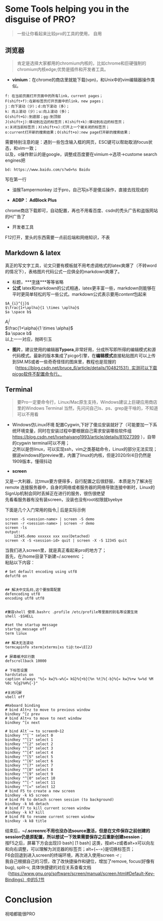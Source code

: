 # Some Tools helping you in the disguise of PRO?

> 一些让你看起来比较pro的工具的使用， 自用

## 浏览器

> 肯定是选择大家都用的chromium内核的，比如chrome和巨硬强制的chromium内核edge;优势是插件和开发者工具。

- **vimium**：在chrome的商店里就能下载(vpn)，和Unix中的vim编辑器操作类似。
```
f: 在当前页面打开页面中的所有link，current pages；
F(shift+f):在新标签页打开页面中的link，new pages；
j：向下滚动（少）；d:向下滚动（多）；
k: 向上滚动（少）；u:向上滚动（多）；
G(shift+G):到底部；gg:到顶部
J(shift+j):移动到左边的标签页；K(shift+k):移动到右边的标签页；
x:关闭当前标签页；X(shift+x):打开上一个被关闭的标签页；
o:current打开新的搜索结果；O(shift+o):new page打开新的搜索结果；
```
需要特别注意的是：遇到一些包含输入框的网页，ESC键可以帮助取消focus状态，和vim一致；  
以及，o操作默认的是google，调整成百度要在vimium->选项->custome search engines把
```
bd: https://www.baidu.com/s?wd=%s Baidu
```
写在第一行

- 油猴Tampermonkey
过于pro，自己写js不是傻瓜操作，直接去找现成的

- **ADBP： AdBlock Plus**

chrome商店下载即可，自动配置，再也不用看百度、csdn的秃头广告和盗版网站的H广告了  

- 开发者工具

F12打开，里头的东西需要一点前后端和网络知识，不表


## Markdown & latex
真正的写文字工具，论文只要有模板就不用考虑调格式的latex爽爆了（不转word的情况下），表格图片代码公式一应俱全的markdown爽爆了。
- 标题，***<u>字体</u>***等等省略
- **公式**
latex和markdown的公式相通，latex更丰富一些，markdown则能够在平时更简单轻松的写一些公式。markdown公式表示要用$content$包起来
```
$A_{i}^{j}$
$\frac{1+\aplha}{1 \times \aplha}$
$a \space b$
```
$A_{i}^{j}$  
$\frac{1+\alpha}{1 \times \alpha}$  
$a \space b$  
以上一一对应，抛砖引玉

- **图片**，建议使用的编辑器**Typora**,非常好用，分成所写即所得的编辑模式和源代码模式。最新的版本集成了picgo引擎，在**编辑模式**直接粘贴图片可以上传到SM.MS或者一些奇奇怪怪的图床里，教程也是现搜的（https://blog.csdn.net/bruce_6/article/details/104821531）实测可以下载picgo软件不配置命令行。

## Terminal

> 要Pro一定要命令行，Linux/Mac原生支持，Windows建议上巨硬应用商店里的Windows Terminal
> 当然，先问问自己ls、ps、grep是干啥的，不知道可以不用看
> 
- Windows仿Linux环境
配置Cygwin,下好了傻瓜安装就好了（可能要加一下系统环境变量，同时在安装过程中要根据自己需求安装哪些软件组 https://blog.csdn.net/lvsehaiyang1993/article/details/81027399 ），自带的cygwin terminal可以不用；  
之所以是仿linux，可以实现ssh，vim之类基础命令，Linux的部分无法实现；  
据说windows的preview里，内置了linux的内核，但是2020/9/4日仍然是1909版本，懂得抖动

- **screen**

又是一大利器，比tmux要方便得多，自行配置之后很舒服， 本质是为了解决在remote 连接服务器中，自身的网络或者服务器的网络导致连接中断时，Linux的SignUp机制会同时丢掉正在进行的服务，很伤很绝望  
先看看服务器有没有装screen，没装也没有root权限就byebye  

下面是几个入门常用的指令,| 后是实际示例
```
screen -S <session-name> | screen -S demo
screen -r <session-name> | screen -r demo
screen -ls
output: 
	12345.demo xxxxxx xxx xxx(Detached)
screen -X -S <session-id> quit | screen -X -S 12345 quit
```
当我们进入screen里，就是真正看起来pro的地方了；  
首先，在/home目录下新建~/.screenrc  ；  
粘贴以下内容：

```
# Set default encoding using utf8
defutf8 on


## 解决中文乱码,这个要按需配置
defencoding utf8
encoding utf8 utf8
 

#兼容shell 使得.bashrc .profile /etc/profile等里面的别名等设置生效
shell -$SHELL

#set the startup message
startup_message off
term linux

## 解决无法滚动
termcapinfo xterm|xterms|xs ti@:te=\E[2J
 
# 屏幕缓冲区行数
defscrollback 10000
 
# 下标签设置
hardstatus on
caption always "%{= kw}%-w%{= kG}%{+b}[%n %t]%{-b}%{= kw}%+w %=%d %M %0c %{g}%H%{-}"
 
#关闭闪屏
vbell off
 
#Keboard binding
# bind Alt+z to move to previous window
bindkey ^[z prev
# bind Alt+x to move to next window
bindkey ^[x next

# bind Alt`~= to screen0~12
bindkey "^[`" select 0
bindkey "^[1" select 1
bindkey "^[2" select 2
bindkey "^[3" select 3
bindkey "^[4" select 4
bindkey "^[5" select 5
bindkey "^[6" select 6
bindkey "^[7" select 7
bindkey "^[8" select 8
bindkey "^[9" select 9
bindkey "^[0" select 10
bindkey "^[-" select 11
bindkey "^[=" select 12
# bind F5 to create a new screen
bindkey -k k5 screen
# bind F6 to detach screen session (to background)
bindkey -k k6 detach
# bind F7 to kill current screen window
bindkey -k k7 kill
# bind F8 to rename current screen window
bindkey -k k8 title
```
结束后，**~/.screenrc不用也没办法source激活，但是在文件保存之前创建的session仍是原配置，所以想试一下效果需要保存之后重新创建session**；  
按F5之后，屏幕下方会出现[0 bash] [1 bash] 这类，按alt+z或者alt+x可以向左和向右调整，可以理解为浏览器的标签页；alt+{~-=}是切换标签页；  
F6会回退到进入screen的终端环境，再次进入使用screen -r <session-name>;     
我自己根据自己的习惯，改了改快捷操作和键位，增加了remove, focus(好像有bug), split-v, 具体快捷键的对应关系查看文档（https://www.gnu.org/software/screen/manual/screen.html#Default-Key-Bindings）中的5.1节



# Conclusion

祝咱都能很PRO